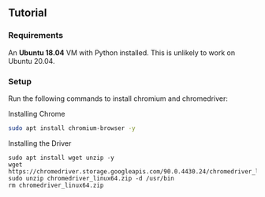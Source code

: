 ## Tutorial

### Requirements

An **Ubuntu 18.04** VM with Python installed. This is unlikely to work on Ubuntu 20.04.

### Setup

Run the following commands to install chromium and chromedriver:

Installing Chrome
```bash
sudo apt install chromium-browser -y
```

Installing the Driver
```
sudo apt install wget unzip -y
wget https://chromedriver.storage.googleapis.com/90.0.4430.24/chromedriver_linux64.zip
sudo unzip chromedriver_linux64.zip -d /usr/bin
rm chromedriver_linux64.zip
```



